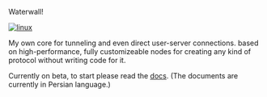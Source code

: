 Waterwall!

[![linux](https://github.com/radkesvat/WaterWall/actions/workflows/cmake-multi-linux.yml/badge.svg)](https://github.com/radkesvat/WaterWall/actions/workflows/cmake-multi-linux.yml)

My own core for tunneling and even direct user-server connections. based on high-performance, fully customizeable nodes for creating any kind of protocol without writing code for it.

Currently on beta, to start please read the [docs](https://github.com/radkesvat/WaterWall/wiki). (The documents are currently in Persian language.)
